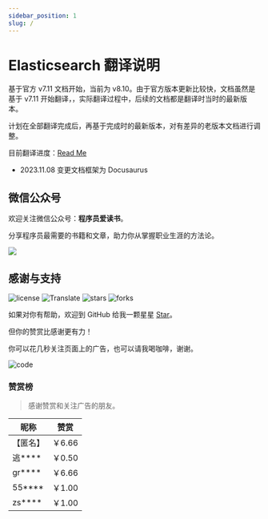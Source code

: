 ```yaml
---
sidebar_position: 1
slug: /
---
```


# Elasticsearch 翻译说明

基于官方 v7.11 文档开始，当前为 v8.10。由于官方版本更新比较快，文档虽然是基于 v7.11 开始翻译，，实际翻译过程中，后续的文档都是翻译时当时的最新版本。

计划在全部翻译完成后，再基于完成时的最新版本，对有差异的老版本文档进行调整。

目前翻译进度：[Read Me](https://github.com/dev2007/elasticsearch-doc#%E6%96%87%E6%A1%A3%E5%88%97%E8%A1%A8%E5%8F%8A%E8%BF%9B%E5%BA%A6)

- 2023.11.08 变更文档框架为 Docusaurus

## 微信公众号

欢迎关注微信公众号：**程序员爱读书**。

分享程序员最需要的书籍和文章，助力你从掌握职业生涯的方法论。

![](https://images.bookhub.tech/mp/mp_name.png)

## 感谢与支持

![license](https://img.shields.io/badge/License-CC--BY--NC-%2321BAB5) ![Translate](https://img.shields.io/badge/Translation-Elasticsearch-%2321BAB5) ![stars](https://img.shields.io/github/stars/dev2007/elasticsearch-doc?color=%2321BAB5&label=Stars&logo=github) ![forks](https://img.shields.io/github/forks/dev2007/elasticsearch-doc?color=%2321BAB5&label=Forks&logo=github)

如果对你有帮助，欢迎到 GitHub 给我一颗星星 [Star](https://github.com/dev2007/elasticsearch-doc)。

但你的赞赏比感谢更有力！

你可以花几秒关注页面上的广告，也可以请我喝咖啡，谢谢。

![code](https://images.bookhub.tech/mp/code.jpg)

### 赞赏榜

> 感谢赞赏和关注广告的朋友。

|昵称|赞赏|
|--|--|
|【匿名】|￥6.66|
|逃****|￥0.50|
|gr****|￥6.66|
|55****|￥1.00|
|zs****|￥1.00|
